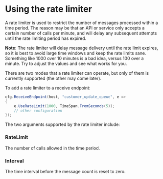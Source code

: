 # Using the rate limiter

A rate limiter is used to restrict the number of messages processed within a time period. The reason may be
that an API or service only accepts a certain number of calls per minute, and will delay any subsequent attempts
until the rate limiting period has expired.

<div class="alert alert-info">
<b>Note:</b>
    The rate limiter will delay message delivery until the rate limit expires, so it is best to avoid large time windows
    and keep the rate limits sane. Something like 1000 over 10 minutes is a bad idea, versus 100 over a minute. Try to
    adjust the values and see what works for you.
</div>

There are two modes that a rate limiter can operate, but only of them is currently supported (the other may come later).

To add a rate limiter to a receive endpoint:

```csharp
cfg.ReceiveEndpoint(host, "customer_update_queue", e =>
{
    e.UseRateLimit(1000, TimeSpan.FromSeconds(5));
    // other configuration
});
```

The two arguments supported by the rate limiter include:

### RateLimit
  The number of calls allowed in the time period.

### Interval
  The time interval before the message count is reset to zero.
